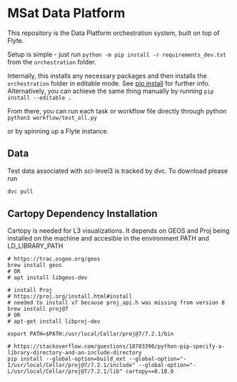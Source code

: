 # MSat Data Platform

This repository is the Data Platform orchestration system, built on top of 
Flyte.

Setup is simple - just run `python -m pip install -r requirements_dev.txt` from the
`orchestration` folder.

Internally, this installs any necessary packages and then installs the 
`orchestration` folder in editable mode. See 
[pip install](https://pip.pypa.io/en/stable/cli/pip_install/#editable-installs) 
for further info. Alternatively, you can achieve the same thing manually by 
running `pip install --editable .`

From there, you can run each task or workflow file directly through python 
`python3 workflow/test_all.py`

or by spinning up a Flyte instance.

## Data

Test data associated with sci-level3 is tracked by dvc. To download please run

```bash
dvc pull
```

## Cartopy Dependency Installation 

Cartopy is needed for L3 visualizations. It depends on GEOS and Proj being installed on the machine and accesible in the environment PATH and LD_LIBRARY_PATH

```
# https://trac.osgeo.org/geos
brew install geos
# OR
# apt install libgeos-dev

# install Proj
# https://proj.org/install.html#install
# needed to install v7 because proj_api.h was missing from version 8
brew install proj@7
# OR
# apt-get install libproj-dev

export PATH=$PATH:/usr/local/Cellar/proj@7/7.2.1/bin

# https://stackoverflow.com/questions/18783390/python-pip-specify-a-library-directory-and-an-include-directory
pip install --global-option=build_ext --global-option="-I/usr/local/Cellar/proj@7/7.2.1/include" --global-option="-L/usr/local/Cellar/proj@7/7.2.1/lib" cartopy==0.18.0
```